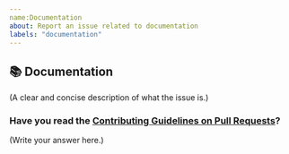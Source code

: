 ```yaml
---
name:Documentation
about: Report an issue related to documentation
labels: "documentation"
---
```


## 📚 Documentation

(A clear and concise description of what the issue is.)

### Have you read the [Contributing Guidelines on Pull Requests](https://github.com/pranavbaburaj/termex/blob/master/CONTRIBUTING.md#reporting-new-issues)?

(Write your answer here.)

